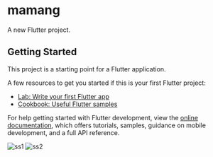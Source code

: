 # mamang

A new Flutter project.

## Getting Started

This project is a starting point for a Flutter application.

A few resources to get you started if this is your first Flutter project:

- [Lab: Write your first Flutter app](https://docs.flutter.dev/get-started/codelab)
- [Cookbook: Useful Flutter samples](https://docs.flutter.dev/cookbook)

For help getting started with Flutter development, view the
[online documentation](https://docs.flutter.dev/), which offers tutorials,
samples, guidance on mobile development, and a full API reference.



![ss1](https://user-images.githubusercontent.com/114584914/192781784-80e89825-b90b-4af3-8de4-2150965b4c69.jpg)
![ss2](https://user-images.githubusercontent.com/114584914/192781797-277ceb78-db68-463b-90ad-991e00da5aec.jpg)
